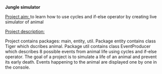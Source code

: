 **Jungle simulator**

<ins> Project aim: </ins> to learn how to use cycles and if-else operator by creating live simulator of animal

<ins> Project description:</ins>

Project contains packages: main, entity, util. Package entity contains class Tiger which dscribes animal.
Package util contains class EventProducer which describes 8 possible events from animal life using cycles and if-else operator.
The goal of a project is to simulate a life of an animal and prevent its early death. Events happening to the animal are displayed one by one in the console.
